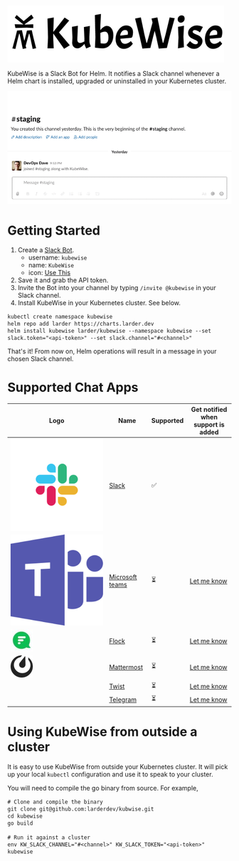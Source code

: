 ![KubeWise Mark and Name](./assets/kubewise-name-and-mark-487x127.png)

KubeWise is a Slack Bot for Helm. It notifies a Slack channel whenever a Helm chart is installed,
upgraded or uninstalled in your Kubernetes cluster.

![A demo of KubeWise posting Slack messages as ZooKeeper is installed, upgraded and uninstalled](./assets/kubewise-demo.gif)

# Getting Started

 1. Create a [Slack Bot](https://my.slack.com/services/new/bot).
    - username: `kubewise`
    - name: `KubeWise`
    - icon: [Use This](https://raw.githubusercontent.com/larderdev/kubwise/master/assets/kubewise-mark-blue-512x512.png)
 2. Save it and grab the API token.
 3. Invite the Bot into your channel by typing `/invite @kubewise` in your Slack channel.
 4. Install KubeWise in your Kubernetes cluster. See below.

```
kubectl create namespace kubewise
helm repo add larder https://charts.larder.dev
helm install kubewise larder/kubewise --namespace kubewise --set slack.token="<api-token>" --set slack.channel="#<channel>"
```

That's it! From now on, Helm operations will result in a message in your chosen Slack channel.

# Supported Chat Apps

| Logo | Name | Supported | Get notified when support is added |
| ------------- | ------------- | ------------ | ------- |
| ![Slack mark](./assets/slack-mark-50x50.svg)  | [Slack](https://slack.com)  | ✅ | |
| ![Microsoft Teams mark](./assets/ms-teams-mark-50x50.svg) | [Microsoft teams](https://products.office.com/en-us/microsoft-teams/group-chat-software) | ⏳ | [Let me know](https://forms.gle/bWJAaaiYArMJ9hrYA) |
| ![Flock mark](./assets/flock-mark-50x50.jpg) | [Flock](https://flock.com/) | ⏳ | [Let me know](https://forms.gle/bWJAaaiYArMJ9hrYA) |
| ![Mattermost mark](./assets/mattermost-mark-50x50.png) | [Mattermost](https://mattermost.com) | ⏳ | [Let me know](https://forms.gle/bWJAaaiYArMJ9hrYA) |
|  | [Twist](https://twist.com) | ⏳ | [Let me know](https://forms.gle/bWJAaaiYArMJ9hrYA) |
|  | [Telegram](https://telegram.org) | ⏳ | [Let me know](https://forms.gle/bWJAaaiYArMJ9hrYA) |

# Using KubeWise from outside a cluster

It is easy to use KubeWise from outside your Kubernetes cluster. It will pick up your local
`kubectl` configuration and use it to speak to your cluster.

You will need to compile the go binary from source. For example,

```
# Clone and compile the binary
git clone git@github.com:larderdev/kubwise.git
cd kubewise
go build

# Run it against a cluster
env KW_SLACK_CHANNEL="#<channel>" KW_SLACK_TOKEN="<api-token>" kubewise
```

